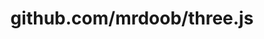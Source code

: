 ---
layout: post
title: github.com/mrdoob/three.js
categories: link
tags: [انگلیسی, گیت‌هاب, برنامه‌نویسی]
---